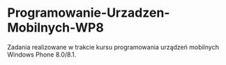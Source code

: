 # Programowanie-Urzadzen-Mobilnych-WP8
Zadania realizowane w trakcie kursu programowania urządzeń mobilnych Windows Phone 8.0/8.1.
